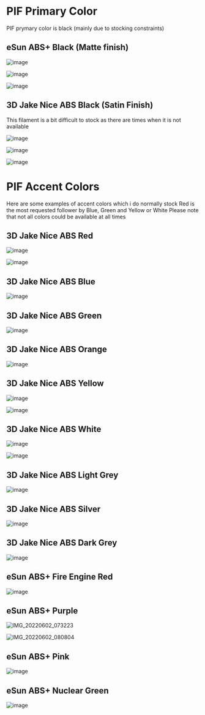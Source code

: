 # PIF Primary Color

PIF prymary color is black (mainly due to stocking constraints)

## eSun ABS+ Black (Matte finish)

![image](https://user-images.githubusercontent.com/76037248/168564428-93f28e95-1160-414f-a0b9-ab74cc8cf8a3.png)

![image](https://user-images.githubusercontent.com/76037248/168564538-d19685c6-ef0a-4f35-87a7-f34fcd9e46a7.png)

![image](https://user-images.githubusercontent.com/76037248/168564640-af638b4e-ff60-4b71-8e13-ca613fe4d57e.png)

## 3D Jake Nice ABS Black (Satin Finish)
This filament is a bit difficult to stock as there are times when it is not available

![image](https://user-images.githubusercontent.com/76037248/168564973-b4c66d8f-6852-4dbc-8ae2-4c7b5757542f.png)

![image](https://user-images.githubusercontent.com/76037248/168565053-8b7cc842-a2b7-4459-9fc8-7018c70ee045.png)

![image](https://user-images.githubusercontent.com/76037248/168566280-9ec9cae0-7ced-432f-9782-39e5ee2f854a.png)

# PIF Accent Colors

Here are some examples of accent colors which i do normally stock
Red is the most requested follower by Blue, Green and Yellow or White
Please note that not all colors could be available at all times 

## 3D Jake Nice ABS Red

![image](https://user-images.githubusercontent.com/76037248/168563089-c7262665-1dff-4d4c-a240-4432dd782678.png)

![image](https://user-images.githubusercontent.com/76037248/168563123-91ded6b2-95b1-4248-acb8-f0f80c89dcc9.png)

## 3D Jake Nice ABS Blue

![image](https://user-images.githubusercontent.com/76037248/168563044-323e9b64-d35d-454f-bc3b-778e895a5bde.png)

## 3D Jake Nice ABS Green

![image](https://user-images.githubusercontent.com/76037248/168562999-bfa70669-7124-4c70-a67e-bde86159bab2.png)

## 3D Jake Nice ABS Orange

![image](https://user-images.githubusercontent.com/76037248/168562801-1e34235e-a383-4f74-95a2-f23c855dc1b9.png)

## 3D Jake Nice ABS Yellow

![image](https://user-images.githubusercontent.com/76037248/168563247-d9fe2bfb-b1c5-4b15-b4bc-6d68f7f534d7.png)

![image](https://user-images.githubusercontent.com/76037248/168563294-33206eb2-7a30-4b6b-8891-729eb476cea1.png)

## 3D Jake Nice ABS White

![image](https://user-images.githubusercontent.com/76037248/168563329-bb6b26ed-51c1-420e-8096-1bab022d4ef2.png)

![image](https://user-images.githubusercontent.com/76037248/168563160-e0fafd3d-55c7-4c34-918a-d6d5fc70df0d.png)

## 3D Jake Nice ABS Light Grey

![image](https://user-images.githubusercontent.com/76037248/168564827-d00b343d-4240-4af5-a9db-0be28f500797.png)

## 3D Jake Nice ABS Silver

![image](https://user-images.githubusercontent.com/76037248/172926002-cbace28d-96c9-466b-9cba-6e336378d386.png)

## 3D Jake Nice ABS Dark Grey

![image](https://user-images.githubusercontent.com/76037248/172925849-ff1f0701-48b4-4216-87a4-f0dfe093658a.png)

## eSun ABS+ Fire Engine Red

![image](https://user-images.githubusercontent.com/76037248/168566999-465db1cd-87ae-4740-83c2-fd9a3d329517.png)

## eSun ABS+ Purple

![IMG_20220602_073223](https://user-images.githubusercontent.com/76037248/171677647-c7578f14-95fe-45bd-95a1-560f0217827e.jpg)

![IMG_20220602_080804](https://user-images.githubusercontent.com/76037248/171677712-18bebd99-0ccd-4f25-a405-f6416151b781.jpg)

## eSun ABS+ Pink

![image](https://user-images.githubusercontent.com/76037248/168567186-7ba7d31e-364a-47a2-b66e-7b61992a6278.png)

## eSun ABS+ Nuclear Green

![image](https://user-images.githubusercontent.com/76037248/168566694-e4761f30-1a11-42e9-bea2-0d25093f5df0.png)
